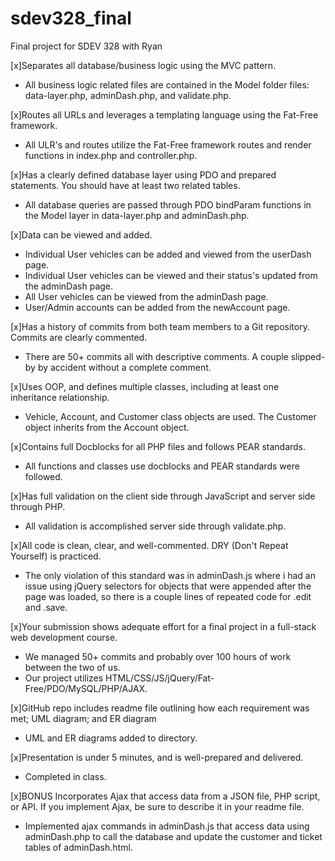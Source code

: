 # sdev328_final
Final project for SDEV 328 with Ryan

[x]Separates all database/business logic using the MVC pattern.
- All business logic related files are contained in the Model folder files: data-layer.php, adminDash.php, and validate.php.

[x]Routes all URLs and leverages a templating language using the Fat-Free framework.
- All ULR's and routes utilize the Fat-Free framework routes and render functions in index.php and controller.php.

[x]Has a clearly defined database layer using PDO and prepared statements. You should have at least two related tables.
- All database queries are passed through PDO bindParam functions in the Model layer in data-layer.php and adminDash.php.

[x]Data can be viewed and added.
- Individual User vehicles can be added and viewed from the userDash page.
- Individual User vehicles can be viewed and their status's updated from the adminDash page.
- All User vehicles can be viewed from the adminDash page.
- User/Admin accounts can be added from the newAccount page.

[x]Has a history of commits from both team members to a Git repository. Commits are clearly commented.
- There are 50+ commits all with descriptive comments.  A couple slipped-by by accident without a complete comment.

[x]Uses OOP, and defines multiple classes, including at least one inheritance relationship.
- Vehicle, Account, and Customer class objects are used.  The Customer object inherits from the Account object.

[x]Contains full Docblocks for all PHP files and follows PEAR standards.
- All functions and classes use docblocks and PEAR standards were followed.

[x]Has full validation on the client side through JavaScript and server side through PHP.
- All validation is accomplished server side through validate.php.

[x]All code is clean, clear, and well-commented. DRY (Don't Repeat Yourself) is practiced.
- The only violation of this standard was in adminDash.js where i had an issue using jQuery selectors for objects that were appended after the page was loaded, so there is a couple lines of repeated code for .edit and .save.

[x]Your submission shows adequate effort for a final project in a full-stack web development course.
- We managed 50+ commits and probably over 100 hours of work between the two of us.
- Our project utilizes HTML/CSS/JS/jQuery/Fat-Free/PDO/MySQL/PHP/AJAX.

[x]GitHub repo includes readme file outlining how each requirement was met; UML diagram; and ER diagram
- UML and ER diagrams added to directory.

[x]Presentation is under 5 minutes, and is well-prepared and delivered.
- Completed in class.

[x]BONUS  Incorporates Ajax that access data from a JSON file, PHP script, or API. If you implement Ajax, be sure to describe it in your readme file.
- Implemented ajax commands in adminDash.js that access data using adminDash.php to call the database and update the customer and ticket tables of adminDash.html.
